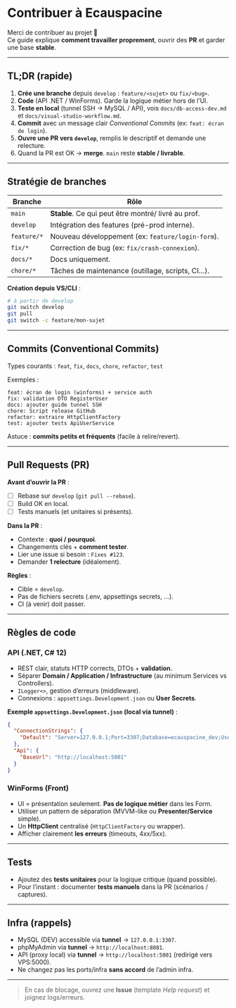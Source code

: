 # Contribuer à **Ecauspacine**

Merci de contribuer au projet 🎉  
Ce guide explique **comment travailler proprement**, ouvrir des **PR** et garder une base **stable**.

---

##  TL;DR (rapide)
1. **Crée une branche** depuis `develop` : `feature/<sujet>` ou `fix/<bug>`.
2. **Code** (API .NET / WinForms). Garde la logique métier hors de l’UI.
3. **Teste en local** (tunnel SSH → MySQL / API), vois `docs/db-access-dev.md` et `docs/visual-studio-workflow.md`.
4. **Commit** avec un message clair _Conventional Commits_ (ex: `feat: écran de login`).
5. **Ouvre une PR vers `develop`**, remplis le descriptif et demande une relecture.
6. Quand la PR est OK → **merge**. `main` reste **stable / livrable**.

---

##  Stratégie de branches

| Branche      | Rôle                                                                 |
|--------------|----------------------------------------------------------------------|
| `main`       | **Stable**. Ce qui peut être montré/ livré au prof.                 |
| `develop`    | Intégration des features (pré-prod interne).                         |
| `feature/*`  | Nouveau développement (ex: `feature/login-form`).                    |
| `fix/*`      | Correction de bug (ex: `fix/crash-connexion`).                       |
| `docs/*`     | Docs uniquement.                                                     |
| `chore/*`    | Tâches de maintenance (outillage, scripts, CI…).                     |

**Création depuis VS/CLI** :
```bash
# à partir de develop
git switch develop
git pull
git switch -c feature/mon-sujet
```

---

##  Commits (Conventional Commits)

Types courants : `feat`, `fix`, `docs`, `chore`, `refactor`, `test`

Exemples :
```text
feat: écran de login (winforms) + service auth
fix: validation DTO RegisterUser
docs: ajouter guide tunnel SSH
chore: Script release GitHub
refactor: extraire HttpClientFactory
test: ajouter tests ApiUserService
```

Astuce : **commits petits et fréquents** (facile à relire/revert).

---

##  Pull Requests (PR)

**Avant d’ouvrir la PR** :
- [ ] Rebase sur `develop` (`git pull --rebase`).
- [ ] Build OK en local.
- [ ] Tests manuels (et unitaires si présents).

**Dans la PR** :
- Contexte : **quoi / pourquoi**.
- Changements clés + **comment tester**.
- Lier une issue si besoin : `Fixes #123`.
- Demander **1 relecture** (idéalement).

**Règles** :
- Cible = `develop`.
- Pas de fichiers secrets (.env, appsettings secrets, …).
- CI (à venir) doit passer.

---

##  Règles de code

### API (.NET, C# 12)
- REST clair, statuts HTTP corrects, DTOs + **validation**.
- Séparer **Domain / Application / Infrastructure** (au minimum Services vs Controllers).
- `ILogger<>`, gestion d’erreurs (middleware).  
- Connexions : `appsettings.Development.json` ou **User Secrets**.

**Exemple `appsettings.Development.json` (local via tunnel)** :
```json
{
  "ConnectionStrings": {
    "Default": "Server=127.0.0.1;Port=3307;Database=ecauspacine_dev;User ID=dev_team;Password=<MDP>;TreatTinyAsBoolean=false"
  },
  "Api": {
    "BaseUrl": "http://localhost:5001"
  }
}
```

### WinForms (Front)
- UI = présentation seulement. **Pas de logique métier** dans les Form.  
- Utiliser un pattern de séparation (MVVM-like ou **Presenter/Service** simple).
- Un **HttpClient** centralisé (`HttpClientFactory` ou wrapper).
- Afficher clairement **les erreurs** (timeouts, 4xx/5xx).

---

##  Tests
- Ajoutez des **tests unitaires** pour la logique critique (quand possible).
- Pour l’instant : documenter **tests manuels** dans la PR (scénarios / captures).

---

##  Infra (rappels)
- MySQL (DEV) accessible via **tunnel** → `127.0.0.1:3307`.
- phpMyAdmin via **tunnel** → `http://localhost:8081`.
- API (proxy local) via **tunnel** → `http://localhost:5001` (redirigé vers VPS:5000).
- Ne changez pas les ports/infra **sans accord** de l’admin infra.

---
> En cas de blocage, ouvrez une **Issue** (template *Help request*) et joignez logs/erreurs.
